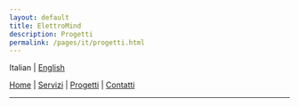 ```yaml
---
layout: default
title: ElettroMind
description: Progetti
permalink: /pages/it/progetti.html
---
```


Italian | [English](/pages/en/services.html)

[Home](/index.html) | [Servizi](/pages/it/servizi.html) | [Progetti](/pages/it/progetti.html) | [Contatti](/pages/it/contatti.html)

***
